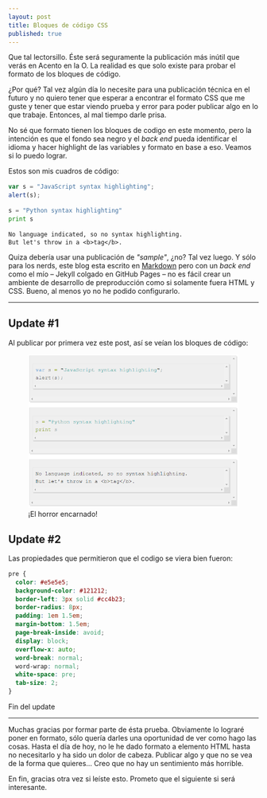 ```yaml
---
layout: post
title: Bloques de código CSS
published: true
---
```


Que tal lectorsillo. Éste será seguramente la publicación más inútil que verás en Acento en la O. La realidad es que solo existe para probar el formato de los bloques de código.

¿Por qué? Tal vez algún día lo necesite para una publicación técnica en el futuro y no quiero tener que esperar a encontrar el formato CSS que me guste y tener que estar viendo prueba y error para poder publicar algo en lo que trabaje. Entonces, al mal tiempo darle prisa.

No sé que formato tienen los bloques de codigo en este momento, pero la intención es que el fondo sea negro y el _back end_ pueda identificar el idioma y hacer highlight de las variables y formato en base a eso. Veamos si lo puedo lograr.

Estos son mis cuadros de código:

```javascript
var s = "JavaScript syntax highlighting";
alert(s);
```

```python
s = "Python syntax highlighting"
print s
```

```
No language indicated, so no syntax highlighting.
But let's throw in a <b>tag</b>.
```

Quiza debería usar una publicación de _"sample"_, ¿no? Tal vez luego. Y sólo para los nerds, este blog esta escrito en [Markdown](http://daringfireball.net/projects/markdown/) pero con un _back end_ como el mío &ndash; Jekyll colgado en GitHub Pages &ndash; no es fácil crear un ambiente de desarrollo de preproducción como si solamente fuera HTML y CSS. Bueno, al menos yo no he podido configurarlo.

---

## Update #1

Al publicar por primera vez este post, así se veían los bloques de código:

<figure>
    <img src="/images/post/codecss.png" alt="Bloques de codigo con formato horrible">
    <figcaption>¡El horror encarnado!</figcaption>
</figure>

## Update #2

Las propiedades que permitieron que el codigo se viera bien fueron:

```css
pre {
  color: #e5e5e5;
  background-color: #121212;
  border-left: 3px solid #cc4b23;
  border-radius: 8px;
  padding: 1em 1.5em;
  margin-bottom: 1.5em;
  page-break-inside: avoid;
  display: block;
  overflow-x: auto;
  word-break: normal;
  word-wrap: normal;
  white-space: pre;
  tab-size: 2;
}
```

Fin del update

---

Muchas gracias por formar parte de ésta prueba. Obviamente lo lograré poner en formato, sólo quería darles una oportunidad de ver como hago las cosas. Hasta el día de hoy, no le he dado formato a elemento HTML hasta no necesitarlo y ha sido un dolor de cabeza. Publicar algo y que no se vea de la forma que quieres... Creo que no hay un sentimiento más horrible.

En fin, gracias otra vez si leíste esto. Prometo que el siguiente si será interesante.

